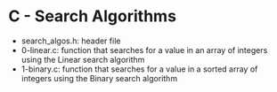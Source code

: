 # C - Search Algorithms
* search_algos.h: header file
* 0-linear.c: function that searches for a value in an array of integers using the Linear search algorithm
* 1-binary.c: function that searches for a value in a sorted array of integers using the Binary search algorithm
